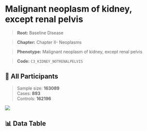 # Malignant neoplasm of kidney, except renal pelvis

> **Root:** Baseline Disease  

> **Chapter:** Chapter II- Neoplasms  

> **Phenotype:** Malignant neoplasm of kidney, except renal pelvis  

> **Code:** `C3_KIDNEY_NOTRENALPELVIS`

## 🧪 All Participants  
> Sample size: **163089**  
> Cases: **893**  
> Controls: **162196**
<img src="/Sensitive/Figures/ALL/Incidence/C3_KIDNEY_NOTRENALPELVIS.png"/>

## 📊 Data Table
<CsvTableMRF src="/Sensitive/Data/ALL/Incidence/COX_C3_KIDNEY_NOTRENALPELVIS.csv"/>

